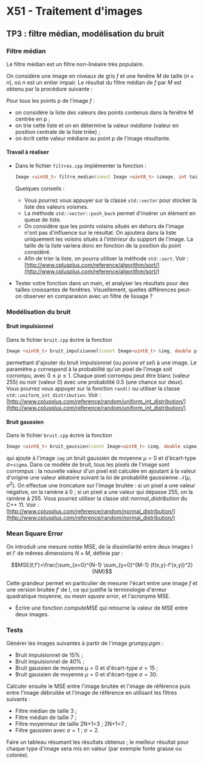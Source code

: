 # X51 - Traitement d'images 

## TP3 : filtre médian, modélisation du bruit

### Filtre médian

Le filtre médian est un filtre non-linéaire très populaire.

On considère une image en niveaux de gris $`f`$ et une fenêtre $`M`$ de taille $`(n\times n)`$, où $`n`$ est un entier impair. Le résultat du filtre médian  de $`f`$ par $`M`$ est obtenu par la procédure suivante :

Pour tous les points p de l'image $`f`$ : 
- on considère la liste des valeurs des points contenus dans la fenêtre M centrée en p ;
- on trie cette liste et on en détermine la valeur *médiane* (valeur en position centrale de la liste triée) ;
- on écrit cette valeur médiane au point p de l'image résultante.
       
#### Travail à réaliser

* Dans le fichier `filtres.cpp` implémenter la fonction :

  ```c++
  Image <uint8_t> filtre_median(const Image <uint8_t> &image, int taille_fenetre)
  ```

  Quelques conseils :

  - Vous pourrez vous appuyer sur la classe `std::vector` pour stocker la liste des valeurs voisines.
  - La méthode `std::vector::push_back` permet d'insérer un élément en queue de liste.
  - On considère que les points voisins situés en dehors de l'image n'ont pas d'influence sur le résultat. On ajoutera dans la liste uniquement les voisins situés à *l'intérieur* du support de l'image. La taille de la liste variera donc en fonction de la position du point considéré.
  - Afin de trier la liste, on pourra utiliser la méthode `std::sort`. 
    Voir : [http://www.cplusplus.com/reference/algorithm/sort/](http://www.cplusplus.com/reference/algorithm/sort/)

* Tester votre fonction dans un main, et analyser les résultats pour des tailles croissantes de fenêtres. Visuellement, quelles différences peut-on observer en comparaison avec un filtre de lissage ?

### Modélisation du bruit

#### Bruit impulsionnel

Dans le fichier `bruit.cpp` écrire la fonction 
```c++
Image <uint8_t> bruit_impulsionnel(const Image<uint8_t> &img, double p)
```
permettant d'ajouter du bruit impulsionnel (ou *poivre et sel*) à une image. Le paramètre `p` correspond à la probabilité qu'un pixel de l'image soit corrompu, avec $`0\leq p \leq 1`$.
Chaque pixel corrompu peut être blanc (valeur 255) ou noir (valeur 0) avec une probabilité 0.5 (une chance sur deux).
Vous pourrez vous appuyer sur la fonction `rand()`  ou utiliser la classe `std::uniform_int_distribution`.
Voir : [http://www.cplusplus.com/reference/random/uniform_int_distribution/](http://www.cplusplus.com/reference/random/uniform_int_distribution/)

#### Bruit gaussien

Dans le fichier `bruit.cpp` écrire la fonction 

```c++
Image <uint8_t> bruit_gaussien(const Image<uint8_t> &img, double sigma)
```

qui ajoute à l'image `img` un bruit gaussien de  moyenne $`\mu=0`$ et d'écart-type $`\sigma=`$`sigma`.
Dans ce modèle de bruit, tous les pixels de l'image sont corrompus : la nouvelle valeur d'un pixel est calculée en ajoutant à la valeur d'origine une valeur aléatoire suivant la loi de probabilité gaussienne $`\mathcal{N}(\mu,\sigma^2)`$. On effectue une troncature sur l'image bruitée : si un pixel a une valeur négative, on la ramène à 0 ; si un pixel a une valeur qui dépasse 255, on la ramène à 255.
Vous pourrez utiliser la classe *std::normal\_distribution* du C++ 11.
Voir : [http://www.cplusplus.com/reference/random/normal_distribution/](http://www.cplusplus.com/reference/random/normal_distribution/)



### Mean Square Error

On introduit une mesure notée MSE, de la dissimilarité entre deux images I et I' de mêmes dimensions $`N\times M`$, définie par :  

```math
MSE(f,f')=\frac{\sum_{x=0}^{N-1} \sum_{y=0}^{M-1} (f(x,y)-f'(x,y))^2}{NM}
```

Cette grandeur permet en particulier de mesurer l'écart entre une image $`f`$ et une version bruitée $`f'`$ de I, ce qui justifie la terminologie d'erreur quadratique moyenne, ou *mean square error*, et l'acronyme MSE.


- Écrire une fonction *computeMSE* qui  retourne la valeur de MSE entre deux images.
 
 
### Tests

Générer les images suivantes à partir de l'image *grumpy.pgm* : 

- Bruit impulsionnel de 15% ;
- Bruit impulsionnel de 40% ;
- Bruit gaussien de moyenne $`\mu=0`$ et d'écart-type $`\sigma=15`$ ;
- Bruit gaussien de moyenne $`\mu=0`$ et d'écart-type $`\sigma=30`$.

Calculer ensuite le MSE entre l'image bruitée et l'image de référence puis entre l'image débruitée et l'image de référence en utilisant les filtres suivants :

- Filtre médian de taille 3 ;
- Filtre médian de taille 7 ;
- Filtre moyenneur de taille 2N+1=3 ; 2N+1=7 ;
- Filtre gaussien avec $`\sigma=1`$ ; $`\sigma=2`$.

Faire un tableau résumant les résultats obtenus ; le meilleur résultat pour chaque type d'image sera mis en valeur (par exemple fonte grasse ou colorée).